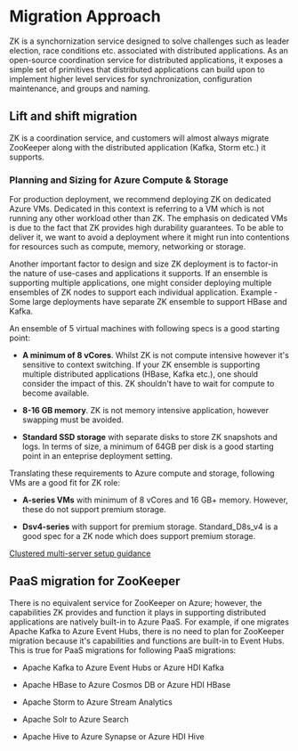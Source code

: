 # Migration Approach

ZK is a synchornization service designed to solve challenges such as leader election, race conditions etc. associated with distributed applications. As an open-source coordination service for distributed applications, it exposes a simple set of primitives that distributed applications can build upon to implement higher level services for synchronization, configuration maintenance, and groups and naming.

## Lift and shift migration  

ZK is a coordination service, and customers will almost always migrate ZooKeeper along with the distributed application (Kafka, Storm etc.) it supports.

### **Planning and Sizing for Azure Compute & Storage**

For production deployment, we recommend deploying ZK on dedicated Azure VMs. Dedicated in this context is referring to a VM which is not running any other workload other than ZK. The emphasis on dedicated VMs is due to the fact that ZK provides high durability guarantees. To be able to deliver it, we want to avoid a deployment where it might run into contentions for resources such as compute, memory, networking or storage.

Another important factor to design and size ZK deployment is to factor-in the nature of use-cases and applications it supports. If an ensemble is supporting multiple applications, one might consider deploying multiple ensembles of ZK nodes to support each individual application. Example - Some large deployments have separate ZK ensemble to support HBase and Kafka. 

An ensemble of 5 virtual machines with following specs is a good starting point:

- **A minimum of 8 vCores**. Whilst ZK is not compute intensive however it's sensitive to context switching. If your ZK ensemble is supporting multiple distributed applications (HBase, Kafka etc.), one should consider the impact of this. ZK shouldn't have to wait for compute to become available.
  
- **8-16 GB memory**. ZK is not memory intensive application, however swapping must be avoided. 
  
- **Standard SSD storage** with separate disks to store ZK snapshots and logs. In terms of size, a minimum of 64GB per disk is a good starting point in an enteprise deployment setting.

Translating these requirements to Azure compute and storage, following VMs are a good fit for ZK role:  

- **A-series VMs** with minimum of 8 vCores and 16 GB+ memory. However, these do not support premium storage.  
  
- **Dsv4-series** with support for premium storage. Standard_D8s_v4 is a good spec for a ZK node which does support premium storage.  

[Clustered multi-server setup guidance](https://zookeeper.apache.org/doc/r3.1.2/zookeeperAdmin.html#sc_zkMulitServerSetup)  

## PaaS migration for ZooKeeper

There is no equivalent service for ZooKeeper on Azure; however, the capabilities ZK provides and function it plays in supporting distributed applications are natively built-in to Azure PaaS. For example, if one migrates Apache Kafka to Azure Event Hubs, there is no need to plan for ZooKeeper migration because it's capabilities and functions are built-in to Event Hubs. This is true for PaaS migrations for following PaaS migrations:  

- Apache Kafka to Azure Event Hubs or Azure HDI Kafka

- Apache HBase to Azure Cosmos DB  or Azure HDI HBase

- Apache Storm to Azure Stream Analytics

- Apache Solr to Azure Search  

- Apache Hive to Azure Synapse or Azure HDI Hive